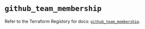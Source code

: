 # `github_team_membership`

Refer to the Terraform Registory for docs: [`github_team_membership`](https://registry.terraform.io/providers/integrations/github/5.24.0/docs/resources/team_membership).
